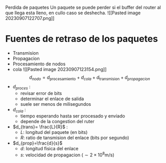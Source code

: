  Perdida de paquetes
Un paquete se puede perder si el buffer del router al que llega esta lleno, en cullo caso se deshecha.
![[Pasted image 20230907122707.png]]
# Fuentes de retraso de los paquetes
- Transmision
- Propagacion
- Procesamiento de nodos
- cola
![[Pasted image 20230907123154.png]]
$$d_{nodo}=d_{\text{procesamiento}}+d_{cola}+d_{\text{transmision}}+d_{propagacion}$$
- $d_{proces}$ :
	- revisar error de bits
	- determinar el enlace de salida
	- suele ser menos de milisegundos
- $d_{cola}$ : 
	- tiempo esperando hasta ser procesado y enviado
	- depende de la congestion del ruter
- $d_{trans}= \frac{L}{R}$ :
	- $L$: longitud del paquete (en bits)
	- $R$: ratio de tansmision del enlace (bits por segundo)
- $d_{prop}=\frac{d}{s}$
	- $d$: longitud fisica del enlace 
	- $s$: velocidad de propagacion ($\sim 2\times10^8$m/s)
